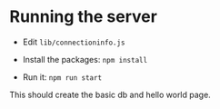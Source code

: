 # Running the server
- Edit `lib/connectioninfo.js`

- Install the packages:
`npm install`

- Run it:
`npm run start`

This should create the basic db and hello world page.
